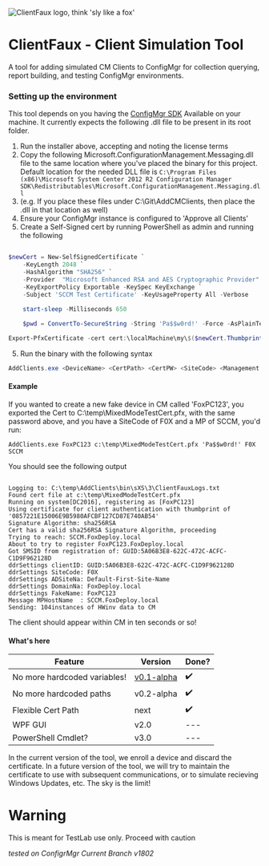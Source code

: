 ![ClientFaux logo, think 'sly like a fox'](https://foxdeploy.files.wordpress.com/2018/06/clientfaux-1.png)

# ClientFaux - Client Simulation Tool
A tool for adding simulated CM Clients to ConfigMgr for collection querying, report building, and testing ConfigMgr environments.

### Setting up the environment

This tool depends on you having the [ConfigMgr SDK](https://www.microsoft.com/en-us/download/details.aspx?id=29559) Available on your machine.  It currently expects the following .dll file to be present in its root folder.

1. Run the installer above, accepting and noting the license terms
2. Copy the following Microsoft.ConfigurationManagement.Messaging.dll file to the same location where you've placed the binary for this project.  Default location for the needed DLL file is `C:\Program Files (x86)\Microsoft System Center 2012 R2 Configuration Manager SDK\Redistributables\Microsoft.ConfigurationManagement.Messaging.dll`  
3. (e.g. If you place these files under C:\Git\AddCMClients, then place the .dll in that location as well)
4. Ensure your ConfigMgr instance is configured to 'Approve all Clients' 
5. Create a Self-Signed cert by running PowerShell as admin and running the following

````powershell

$newCert = New-SelfSignedCertificate `
    -KeyLength 2048 `
    -HashAlgorithm "SHA256" `
    -Provider  "Microsoft Enhanced RSA and AES Cryptographic Provider" `
    -KeyExportPolicy Exportable -KeySpec KeyExchange `
    -Subject 'SCCM Test Certificate' -KeyUsageProperty All -Verbose 
    
    start-sleep -Milliseconds 650

    $pwd = ConvertTo-SecureString -String 'Pa$$w0rd!' -Force -AsPlainText

Export-PfxCertificate -cert cert:\localMachine\my\$($newCert.Thumbprint) -FilePath c:\temp\MixedModeTestCert.pfx -Password $pwd -Verbose
````
5. Run the binary with the following syntax

````powershell
AddClients.exe <DeviceName> <CertPath> <CertPW> <SiteCode> <Management point name>
````

#### Example

If you wanted to create a new fake device in CM called 'FoxPC123', you exported the Cert to C:\temp\MixedModeTestCert.pfx, with the same password above, and you have a SiteCode of F0X and a MP of SCCM, you'd run:

    AddClients.exe FoxPC123 c:\temp\MixedModeTestCert.pfx 'Pa$$w0rd!' F0X SCCM

You should see the following output

````

Logging to: C:\temp\AddClients\bin\sXS\3\ClientFauxLogs.txt
Found cert file at c:\temp\MixedModeTestCert.pfx
Running on system[DC2016], registering as [FoxPC123]
Using certificate for client authentication with thumbprint of '0857221E15006E9B5980AFCBF127CD87E740AB54'
Signature Algorithm: sha256RSA
Cert has a valid sha256RSA Signature Algorithm, proceeding
Trying to reach: SCCM.FoxDeploy.local
About to try to register FoxPC123.FoxDeploy.local
Got SMSID from registration of: GUID:5A06B3E8-622C-472C-ACFC-C1D9F962128D
ddrSettings clientID: GUID:5A06B3E8-622C-472C-ACFC-C1D9F962128D
ddrSettings SiteCode: F0X
ddrSettings ADSiteNa: Default-First-Site-Name
ddrSettings DomainNa: FoxDeploy.local
ddrSettings FakeName: FoxPC123
Message MPHostName  : SCCM.FoxDeploy.local
Sending: 104instances of HWinv data to CM

````

The client should appear within CM in ten seconds or so!


#### What's here

| Feature  |  Version | Done? |
|---|---|---|
| No more hardcoded variables!  | [v0.1-alpha](https://github.com/1RedOne/ClientFaux/releases/tag/alpha) |✔️|
| No more hardcoded paths  | v0.2-alpha  |✔️|
| Flexible Cert Path  | next  |✔️|
|  WPF GUI | v2.0  |---|
| PowerShell Cmdlet? | v3.0|---|

In the current version of the tool, we enroll a device and discard the certificate.  In a future version of the tool, we will try to maintain the certificate to use with subsequent communications, or to simulate recieving Windows Updates, etc.  The sky is the limit!  

# Warning
This is meant for TestLab use only.  Proceed with caution

*tested on ConfigrMgr Current Branch v1802*
